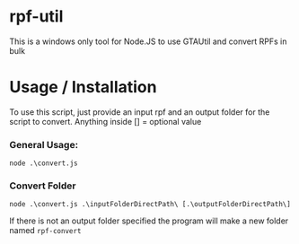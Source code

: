 # rpf-util
This is a windows only tool for Node.JS to use GTAUtil and convert RPFs in bulk

# Usage / Installation
To use this script, just provide an input rpf and an output folder for the script to convert.
Anything inside [] = optional value

### General Usage:
```
node .\convert.js
```
### Convert Folder
```
node .\convert.js .\inputFolderDirectPath\ [.\outputFolderDirectPath\]
```


If there is not an output folder specified the program will make a new folder named `rpf-convert`

